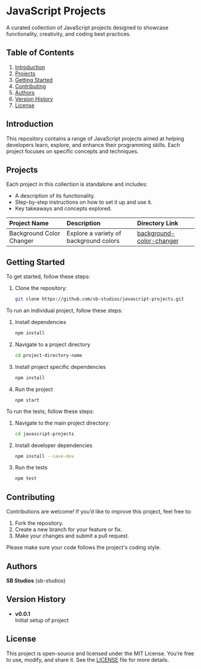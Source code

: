 # JavaScript Projects

A curated collection of JavaScript projects designed to showcase functionality, creativity, and coding best practices.

## Table of Contents

1. [Introduction](#introduction)
1. [Projects](#projects)  
1. [Getting Started](#getting-started) 
1. [Contributing](#contributing)  
1. [Authors](#authors)
1. [Version History](#version-history)
1. [License](#license)

## Introduction

This repository contains a range of JavaScript projects aimed at helping developers learn, explore, and enhance their programming skills. Each project focuses on specific concepts and techniques.

## Projects

Each project in this collection is standalone and includes:  
- A description of its functionality.  
- Step-by-step instructions on how to set it up and use it.  
- Key takeaways and concepts explored.

| Project Name | Description | Directory Link |
|:-------------|:------------|:---------------|
| Background Color Changer | Explore a variety of background colors | [background-color-changer](./background-color-changer/)

## Getting Started

To get started, follow these steps:  
1. Clone the repository:  
    ```bash
    git clone https://github.com/sb-studios/javascript-projects.git
    ```
To run an individual project, follow these steps:
1. Install dependencies
    ```bash
    npm install
    ```

1. Navigate to a project directory
    ```bash
    cd project-directory-name
    ```

1. Install project specific dependencies
    ```bash
    npm install
    ```

1. Run the project
    ```
    npm start
    ```

To run the tests, follow these steps:

1. Navigate to the main project directory:
    ```bash
    cd javascript-projects
    ```

1. Install developer dependencies
    ```bash
    npm install --save-dev
    ```
1. Run the tests
    ```bash
    npm test
    ```

## Contributing

Contributions are welcome! If you’d like to improve this project, feel free to:

1. Fork the repository.
1. Create a new branch for your feature or fix.
1. Make your changes and submit a pull request.

Please make sure your code follows the project's coding style.

## Authors

**SB Studios** (sb-studios)   

## Version History

- **v0.0.1**  
Initial setup of project

## License

This project is open-source and licensed under the MIT License. You’re free to use, modify, and share it. See the [LICENSE](LICENSE.md) file for more details.